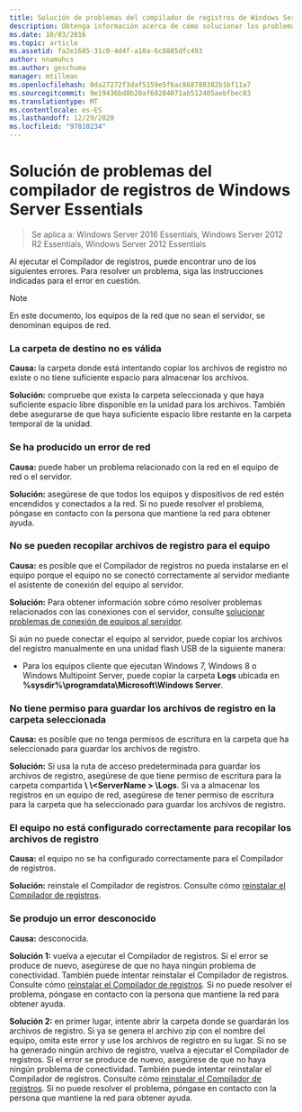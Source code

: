 ```yaml
---
title: Solución de problemas del compilador de registros de Windows Server Essentials
description: Obtenga información acerca de cómo solucionar los problemas que se producen al ejecutar el compilador de registros.
ms.date: 10/03/2016
ms.topic: article
ms.assetid: fa2e1685-31c0-4d4f-a10a-6c8885dfc493
author: nnamuhcs
ms.author: geschuma
manager: mtillman
ms.openlocfilehash: 0da27272f3daf5159e5f6ac868788382b1bf11a7
ms.sourcegitcommit: 9e19436bd8b20af60284071ab512405aebfbec83
ms.translationtype: MT
ms.contentlocale: es-ES
ms.lasthandoff: 12/29/2020
ms.locfileid: "97810234"
---
```

# <a name="troubleshoot-windows-server-essentials-log-collector-errors"></a>Solución de problemas del compilador de registros de Windows Server Essentials

>Se aplica a: Windows Server 2016 Essentials, Windows Server 2012 R2 Essentials, Windows Server 2012 Essentials

Al ejecutar el Compilador de registros, puede encontrar uno de los siguientes errores. Para resolver un problema, siga las instrucciones indicadas para el error en cuestión.

> [!NOTE]
> En este documento, los equipos de la red que no sean el servidor, se denominan equipos de red.

###  <a name="the-destination-folder-is-not-valid"></a><a name="BKMK_TheDestinationFolderIsNotValid"></a> La carpeta de destino no es válida
 **Causa:** la carpeta donde está intentando copiar los archivos de registro no existe o no tiene suficiente espacio para almacenar los archivos.

 **Solución:** compruebe que exista la carpeta seleccionada y que haya suficiente espacio libre disponible en la unidad para los archivos. También debe asegurarse de que haya suficiente espacio libre restante en la carpeta temporal de la unidad.

###  <a name="a-network-error-has-occurred"></a><a name="BKMK_ANetworkErrorHasOccurred"></a> Se ha producido un error de red
 **Causa:** puede haber un problema relacionado con la red en el equipo de red o el servidor.

 **Solución:** asegúrese de que todos los equipos y dispositivos de red estén encendidos y conectados a la red. Si no puede resolver el problema, póngase en contacto con la persona que mantiene la red para obtener ayuda.

###  <a name="cannot-collect-log-files-for-the-computer"></a><a name="BKMK_CannotCollectLogFiles"></a> No se pueden recopilar archivos de registro para el equipo
 **Causa:** es posible que el Compilador de registros no pueda instalarse en el equipo porque el equipo no se conectó correctamente al servidor mediante el asistente de conexión del equipo al servidor.

 **Solución:** Para obtener información sobre cómo resolver problemas relacionados con las conexiones con el servidor, consulte [solucionar problemas de conexión de equipos al servidor](https://go.microsoft.com/fwlink/p/?LinkID=241492).

 Si aún no puede conectar el equipo al servidor, puede copiar los archivos del registro manualmente en una unidad flash USB de la siguiente manera:

-   Para los equipos cliente que ejecutan Windows 7, Windows 8 o Windows Multipoint Server, puede copiar la carpeta **Logs** ubicada en **%sysdir%\programdata\Microsoft\Windows Server**.

###  <a name="you-do-not-have-permission-to-save-the-log-files-to-the-selected-folder"></a><a name="BKMK_YouDoNotHavePermission"></a> No tiene permiso para guardar los archivos de registro en la carpeta seleccionada
 **Causa:** es posible que no tenga permisos de escritura en la carpeta que ha seleccionado para guardar los archivos de registro.

 **Solución:** Si usa la ruta de acceso predeterminada para guardar los archivos de registro, asegúrese de que tiene permiso de escritura para la carpeta compartida **\\ \\<ServerName \> \Logs**. Si va a almacenar los registros en un equipo de red, asegúrese de tener permiso de escritura para la carpeta que ha seleccionado para guardar los archivos de registro.

###  <a name="the-computer-is-not-configured-properly-to-collect-the-log-files"></a><a name="BKMK_TheComputerIsNotConfiguredProperly"></a> El equipo no está configurado correctamente para recopilar los archivos de registro
 **Causa:** el equipo no se ha configurado correctamente para el Compilador de registros.

 **Solución:** reinstale el Compilador de registros. Consulte cómo [reinstalar el Compilador de registros](Install-the-Windows-Server-Essentials-Log-Collector.md#BKMK_Reinstall).

###  <a name="an-unknown-error-occurred"></a><a name="BKMK_AnUnknownErrorOccurred"></a> Se produjo un error desconocido
 **Causa:** desconocida.

 **Solución 1:** vuelva a ejecutar el Compilador de registros. Si el error se produce de nuevo, asegúrese de que no haya ningún problema de conectividad. También puede intentar reinstalar el Compilador de registros. Consulte cómo [reinstalar el Compilador de registros](Install-the-Windows-Server-Essentials-Log-Collector.md#BKMK_Reinstall). Si no puede resolver el problema, póngase en contacto con la persona que mantiene la red para obtener ayuda.

 **Solución 2:** en primer lugar, intente abrir la carpeta donde se guardarán los archivos de registro. Si ya se genera el archivo zip con el nombre del equipo, omita este error y use los archivos de registro en su lugar. Si no se ha generado ningún archivo de registro, vuelva a ejecutar el Compilador de registros. Si el error se produce de nuevo, asegúrese de que no haya ningún problema de conectividad. También puede intentar reinstalar el Compilador de registros. Consulte cómo [reinstalar el Compilador de registros](Install-the-Windows-Server-Essentials-Log-Collector.md#BKMK_Reinstall). Si no puede resolver el problema, póngase en contacto con la persona que mantiene la red para obtener ayuda.